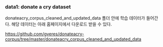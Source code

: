 ### data1: donate a cry dataset

donateacry_corpus_cleaned_and_updated_data 폴더 안에 학습 데이터가 들어간다. 해당 데이터는 아래 홈페이지에서 다운로드 받을 수 있다.

https://github.com/gveres/donateacry-corpus/tree/master/donateacry_corpus_cleaned_and_updated_data

